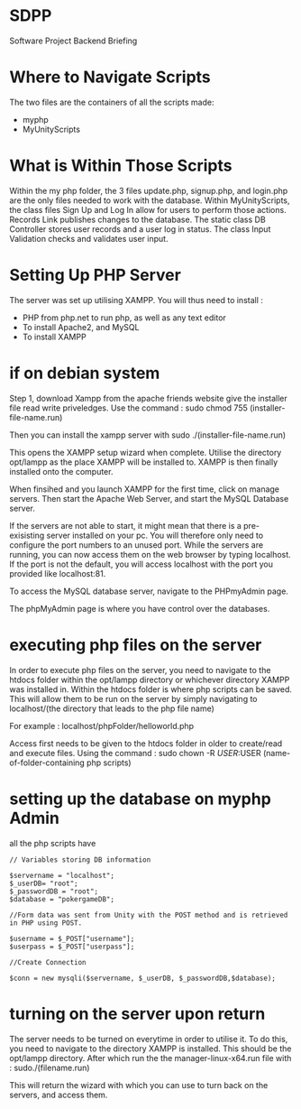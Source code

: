 # SDPP
Software Project Backend Briefing


# Where to Navigate Scripts
The two files are the containers of all the scripts made:
* myphp
* MyUnityScripts 

# What is Within Those Scripts
Within the my php folder, the 3 files update.php, signup.php, and login.php are the only files needed to work with the database.
Within MyUnityScripts, the class files Sign Up and Log In allow for users to perform those actions. Records Link publishes changes to the database.
The static class DB Controller stores user records and a user log in status.
The class Input Validation checks and validates user input. 


# Setting Up PHP Server
The server was set up utilising XAMPP. 
You will thus need to install :
* PHP from php.net to run php, as well as any text editor
* To install Apache2, and MySQL
* To install XAMPP

# if on debian system
Step 1, download Xampp from the apache friends website
give the installer file read write priveledges. Use the command : sudo chmod 755 (installer-file-name.run)

Then you can install the xampp server with sudo ./(installer-file-name.run)

This opens the XAMPP setup wizard when complete. Utilise the directory opt/lampp as the place XAMPP will be installed to.
XAMPP is then finally installed onto the computer.

When finsihed and you launch XAMPP for the first time, click on manage servers.
Then start the Apache Web Server, and start the MySQL Database server.

If the servers are not able to start, it might mean that there is a pre-exisisting server installed on your pc. You will therefore only need to configure the port numbers to an unused port.
While the servers are running, you can now access them on the web browser by typing localhost. If the port is not the default, you will access localhost with the port you provided like localhost:81.

To access the MySQL database server, navigate to the PHPmyAdmin page.

The phpMyAdmin page is where you have control over the databases.

# executing php files on the server
In order to execute php files on the server, you need to navigate to the htdocs folder within the opt/lampp directory or whichever directory XAMPP was installed in. 
Within the htdocs folder is where php scripts can be saved. This will allow them to be run on the server by simply navigating to localhost/(the directory that leads to the php file name)

For example : localhost/phpFolder/helloworld.php

Access first needs to be given to the htdocs folder in older to create/read and execute files.
Using the command : sudo chown -R $USER:$USER (name-of-folder-containing php scripts)

# setting up the database on myphp Admin
all the php scripts have 
~~~
// Variables storing DB information

$servername = "localhost";
$_userDB= "root";
$_passwordDB = "root";
$database = "pokergameDB";

//Form data was sent from Unity with the POST method and is retrieved in PHP using POST.

$username = $_POST["username"];
$userpass = $_POST["userpass"];

//Create Connection

$conn = new mysqli($servername, $_userDB, $_passwordDB,$database);
~~~

# turning on the server upon return
The server needs to be turned on everytime in order to utilise it. 
To do this, you need to navigate to the directory XAMPP is installed. This should be the opt/lampp directory.
After which run the the manager-linux-x64.run file with : sudo./(filename.run)

This will return the wizard with which you can use to turn back on the servers, and access them.












